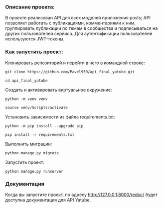 ### Описание проекта:

В проекте реализован API для всех моделей приложения posts; API позволяет работать с публикациями, комментариями к ним, группировать публикации по темам в сообщества и подписываться на других пользователей сервиса.
Для аутентификации пользователей используются JWT-токены.


### Как запустить проект:

Клонировать репозиторий и перейти в него в командной строке:

```
git clone https://github.com/Pavel950/api_final_yatube.git
```

```
cd api_final_yatube
```

Cоздать и активировать виртуальное окружение:

```
python -m venv venv
```

```
source venv/Scripts/activate
```

Установить зависимости из файла requirements.txt:

```
python -m pip install --upgrade pip
```

```
pip install -r requirements.txt
```

Выполнить миграции:

```
python manage.py migrate
```

Запустить проект:

```
python manage.py runserver
```

### Документация

Когда вы запустите проект, по адресу http://127.0.0.1:8000/redoc/ будет доступна документация для API Yatube.